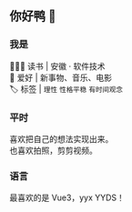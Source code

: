 ## 你好鸭 👋

### 我是
🧑🏼‍🎓 读书 | 安徽 · 软件技术<br>
🥰 爱好 | 新事物、音乐、电影<br>
🏷️ 标签 | `理性` `性格平稳` `有时间观念`

### 平时
喜欢把自己的想法实现出来。<br>
也喜欢拍照，剪剪视频。

### 语言
最喜欢的是 Vue3，yyx YYDS！


<!--
**Qiqi29/Qiqi29** is a ✨ _special_ ✨ repository because its `README.md` (this file) appears on your GitHub profile.

Here are some ideas to get you started:

- 🔭 I’m currently working on ...
- 🌱 I’m currently learning ...
- 👯 I’m looking to collaborate on ...
- 🤔 I’m looking for help with ...
- 💬 Ask me about ...
- 📫 How to reach me: ...
- 😄 Pronouns: ...
- ⚡ Fun fact: ...
-->
